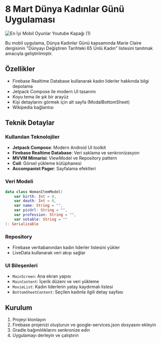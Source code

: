 # 8 Mart Dünya Kadınlar Günü Uygulaması

![En İyi Mobil Oyunlar Youtube Kapağı (1)](https://github.com/user-attachments/assets/ac9e985f-05d4-4cb8-81ad-5adcf2166434)

Bu mobil uygulama, Dünya Kadınlar Günü kapsamında Marie Claire dergisinin "Dünyayı Değiştiren Tarihteki 65 Ünlü Kadın" listesini tanıtmak amacıyla geliştirilmiştir.

## Özellikler

- Firebase Realtime Database kullanarak kadın liderler hakkında bilgi depolama
- Jetpack Compose ile modern UI tasarımı
- Koyu tema ile şık bir arayüz
- Kişi detaylarını görmek için alt sayfa (ModalBottomSheet)
- Wikipedia bağlantısı

## Teknik Detaylar

### Kullanılan Teknolojiler

- **Jetpack Compose**: Modern Android UI toolkit
- **Firebase Realtime Database**: Veri saklama ve senkronizasyon
- **MVVM Mimarisi**: ViewModel ve Repository pattern
- **Coil**: Görsel yükleme kütüphanesi
- **Accompanist Pager**: Sayfalama efektleri

### Veri Modeli

```kotlin
data class WomanItemModel(
    var birth: Int = 0,
    var death: Int = 0,
    var name: String = "",
    var picUrl: String = "",
    var profession: String = "",
    var notable: String = ""
): Serializable
```

### Repository

- Firebase veritabanından kadın liderler listesini yükler
- LiveData kullanarak veri akışı sağlar

### UI Bileşenleri

- `MainScreen`: Ana ekran yapısı
- `MainContent`: İçerik düzeni ve veri yükleme
- `MovieList`: Kadın liderlerin yatay kaydırmalı listesi
- `BottomSheetContent`: Seçilen kadınla ilgili detay sayfası

## Kurulum

1. Projeyi klonlayın
2. Firebase projenizi oluşturun ve google-services.json dosyasını ekleyin
3. Gradle bağımlılıklarını senkronize edin
4. Uygulamayı derleyin ve çalıştırın

